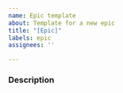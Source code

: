 ```yaml
---
name: Epic template
about: Template for a new epic
title: "[Epic]"
labels: epic
assignees: ''

---
```


### Description

